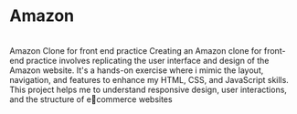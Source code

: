 # Amazon
<br>
Amazon Clone for front end practice
Creating an Amazon clone for front-end practice involves replicating the user interface
and design of the Amazon website. It's a hands-on exercise where i mimic the layout,
navigation, and features to enhance my HTML, CSS, and JavaScript skills. This project
helps me to understand responsive design, user interactions, and the structure of ecommerce websites
